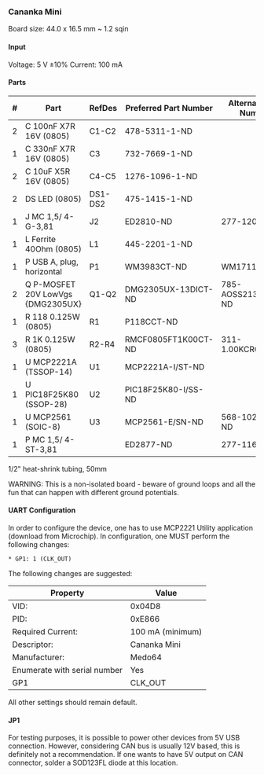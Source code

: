 ### Cananka Mini ###

Board size: 44.0 x 16.5 mm ~ 1.2 sqin


#### Input ####

Voltage: 5 V ±10%
Current: 100 mA


#### Parts ####

|  # | Part                                      | RefDes  | Preferred Part Number      | Alternate Part Number           |
|---:|-------------------------------------------|---------|----------------------------|---------------------------------|
|  2 | C 100nF X7R 16V (0805)                    | C1-C2   | 478-5311-1-ND              |                                 |
|  1 | C 330nF X7R 16V (0805)                    | C3      | 732-7669-1-ND              |                                 |
|  2 | C 10uF X5R 16V (0805)                     | C4-C5   | 1276-1096-1-ND             |                                 |
|  2 | DS LED (0805)                             | DS1-DS2 | 475-1415-1-ND              |                                 |
|  1 | J MC 1,5/ 4-G-3,81                        | J2      | ED2810-ND                  | 277-1208-ND                     |
|  1 | L Ferrite 40Ohm (0805)                    | L1      | 445-2201-1-ND              |                                 |
|  1 | P USB A, plug, horizontal                 | P1      | WM3983CT-ND                | WM17118-ND                      |
|  2 | Q P-MOSFET 20V LowVgs {DMG2305UX}         | Q1-Q2   | DMG2305UX-13DICT-ND        | 785-AOSS21319CCT-ND             |
|  1 | R 118 0.125W (0805)                       | R1      | P118CCT-ND                 |                                 |
|  3 | R 1K 0.125W (0805)                        | R2-R4   | RMCF0805FT1K00CT-ND        | 311-1.00KCRCT-ND                |
|  1 | U MCP2221A (TSSOP-14)                     | U1      | MCP2221A-I/ST-ND           |                                 |
|  1 | U PIC18F25K80 (SSOP-28)                   | U2      | PIC18F25K80-I/SS-ND        |                                 |
|  1 | U MCP2561 (SOIC-8)                        | U3      | MCP2561-E/SN-ND            | 568-10289-1-ND                  |
|  1 | P MC 1,5/ 4-ST-3,81                       |         | ED2877-ND                  | 277-1163-ND                     |

1/2" heat-shrink tubing, 50mm

WARNING: This is a non-isolated board - beware of ground loops and all the fun
that can happen with different ground potentials.


#### UART Configuration ####

In order to configure the device, one has to use MCP2221 Utility application
(download from Microchip). In configuration, one MUST perform the following
changes:

    * GP1: 1 (CLK_OUT)

The following changes are suggested:

| Property                     | Value            |
|------------------------------|------------------|
| VID:                         | 0x04D8           |
| PID:                         | 0xE866           |
| Required Current:            | 100 mA (minimum) |
| Descriptor:                  | Cananka Mini     |
| Manufacturer:                | Medo64           |
| Enumerate with serial number | Yes              |
| GP1                          | CLK_OUT          |

All other settings should remain default.


#### JP1 ####

For testing purposes, it is possible to power other devices from 5V USB
connection. However, considering CAN bus is usually 12V based, this is
definitely not a recommendation. If one wants to have 5V output on CAN
connector, solder a SOD123FL diode at this location.
